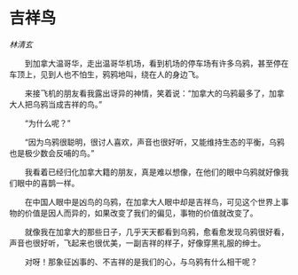 # 吉祥鸟

*林清玄*

　　到加拿大温哥华，走出温哥华机场，看到机场的停车场有许多乌鸦，甚至停在车顶上，见到人也不怕生，鸦鸦地叫，绕在人的身边飞。

　　来接飞机的朋友看我露出讶异的神情，笑着说：“加拿大的乌鸦最多了，加拿大人把乌鸦当成吉祥的鸟。”

　　“为什么呢？”

　　“因为乌鸦很聪明，很讨人喜欢，声音也很好听，又能维持生态的平衡，乌鸦也是极少数会反哺的鸟。”

　　我看着已经归化加拿大籍的朋友，真是难以想像，在他们的眼中乌鸦就好像我们眼中的喜鹊一样。

　　在中国人眼中是凶鸟的乌鸦，在加拿大人眼中却是吉祥鸟，可见这个世界上事物的价值是因人而异的，如果改变了我们的偏见，事物的价值就改变了。

　　就像我在加拿大的那些日子，几乎天天都看到乌鸦，愈看愈发现乌鸦很好看，声音也很好听，飞起来也很优美，一副吉祥的样子，好像穿黑礼服的绅士。

　　对呀！那象征凶事的、不吉祥的是我们的心，与乌鸦有什么相干呢？
